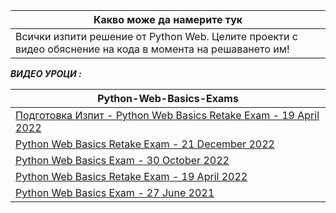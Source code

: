 |Какво може да намерите тук|                                                                                       
--------------------------------------------|
|Всички изпити решение от Python Web. Целите проекти с видео обяснение на кода в момента на решаването им!|




***ВИДЕО УРОЦИ :***


| Python-Web-Basics-Exams                                                                                                                                     |
|-------------------------------------------------------------------------------------------------------------------------------------------------------------|
| [Подготовка Изпит - Python Web Basics Retake Exam - 19 April 2022](https://www.youtube.com/watch?v=GjUoR3y8ZxE&ab_channel=AKA)         | 
| [Python Web Basics Retake Exam - 21 December 2022](https://www.youtube.com/watch?v=PD-7BYVpnEE&list=PLtrqz5Y_ckigDlqXGlbvqvr2tQxOo82Q7&index=1&a)           | 
| [Python Web Basics Exam - 30 October 2022](https://www.youtube.com/watch?v=hZHSUM1W_9s&list=PLtrqz5Y_ckigDlqXGlbvqvr2tQxOo82Q7&index=5&ab_channel=AKA)      | 
| [Python Web Basics Retake Exam - 19 April 2022](https://www.youtube.com/watch?v=-dulLVQnwdE&list=PLtrqz5Y_ckigDlqXGlbvqvr2tQxOo82Q7&index=6&ab_channel=AKA) | 
| [Python Web Basics Exam - 27 June 2021](https://www.youtube.com/watch?v=ZA1lzbnQQd8&list=PLtrqz5Y_ckigDlqXGlbvqvr2tQxOo82Q7&index=7&ab_channel=AKA)         | 
